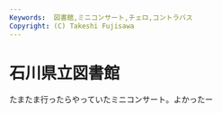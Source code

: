 ```yaml
---
Keywords:  図書館,ミニコンサート,チェロ,コントラバス
Copyright: (C) Takeshi Fujisawa
---
```


# 石川県立図書館


たまたま行ったらやっていたミニコンサート。よかったー

